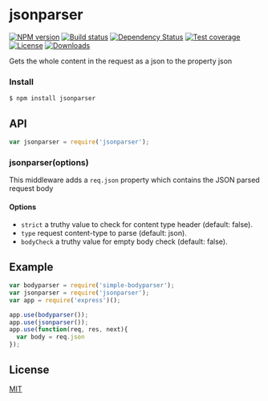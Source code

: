 # jsonparser

[![NPM version][npm-image]][npm-url]
[![Build status][travis-image]][travis-url]
[![Dependency Status][david-image]][david-url]
[![Test coverage][coveralls-image]][coveralls-url]
[![License][license-image]][license-url]
[![Downloads][downloads-image]][downloads-url]

Gets the whole content in the request as a json to the property json

### Install

```sh
$ npm install jsonparser
```

## API

```js
var jsonparser = require('jsonparser');
```

### jsonparser(options)

This middleware adds a `req.json` property which contains the JSON parsed request body

#### Options
- `strict` a truthy value to check for content type header (default: false).
- `type` request content-type to parse (default: json).
- `bodyCheck` a truthy value for empty body check (default: false).

## Example

```js
var bodyparser = require('simple-bodyparser');
var jsonparser = require('jsonparser');
var app = require('express')();

app.use(bodyparser());
app.use(jsonparser());
app.use(function(req, res, next){
  var body = req.json
});
```

## License

[MIT](LICENSE)


[npm-image]: https://img.shields.io/npm/v/jsonparser.svg?style=flat-square
[npm-url]: https://npmjs.org/package/jsonparser
[github-tag]: http://img.shields.io/github/tag/cosmosgenius/jsonparser.svg?style=flat-square
[github-url]: https://github.com/cosmosgenius/jsonparser/tags
[travis-image]: https://img.shields.io/travis/cosmosgenius/jsonparser.svg?style=flat-square
[travis-url]: https://travis-ci.org/cosmosgenius/jsonparser
[coveralls-image]: https://img.shields.io/coveralls/cosmosgenius/jsonparser.svg?style=flat-square
[coveralls-url]: https://coveralls.io/r/cosmosgenius/jsonparser?branch=master
[license-image]: http://img.shields.io/npm/l/jsonparser.svg?style=flat-square
[license-url]: LICENSE
[downloads-image]: http://img.shields.io/npm/dm/jsonparser.svg?style=flat-square
[downloads-url]: https://npmjs.org/package/jsonparser
[david-image]: http://img.shields.io/david/cosmosgenius/jsonparser.svg?style=flat-square
[david-url]: https://david-dm.org/cosmosgenius/jsonparser
